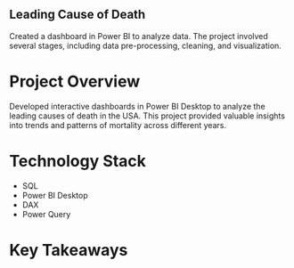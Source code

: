 ## Leading Cause of Death
Created a dashboard in Power BI to analyze data. The project involved several stages, including data pre-processing, cleaning, and visualization.

# Project Overview
Developed interactive dashboards in Power BI Desktop to analyze the leading causes of death in the USA. This project provided valuable insights into trends and patterns of mortality across different years.

# Technology Stack
- SQL
- Power BI Desktop
- DAX
- Power Query

# Key Takeaways

